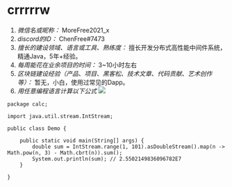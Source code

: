 # crrrrrw

1. *微信名或昵称：* MoreFree2021_x
2. *discord的ID：* ChenFree#7473
3. *擅长的建设领域、语言或工具、熟练度：* 擅长开发分布式高性能中间件系统，精通Java，5年+经验。
4. *每周能花在业余项目的时间：* 3~10小时左右
5. *区块链建设经验（产品、项目、黑客松、技术文章、代码贡献、艺术创作等）：* 暂无，小白，使用过常见的Dapp。
6. *用任意编程语言计算以下公式*
![](https://latex.codecogs.com/svg.image?\sum_{n=1}^{100}\left&space;(n^{3}-\sqrt[3]{n}&space;\right&space;))

```java#
package calc;

import java.util.stream.IntStream;

public class Demo {

    public static void main(String[] args) {
        double sum = IntStream.range(1, 101).asDoubleStream().map(n -> Math.pow(n, 3) - Math.cbrt(n)).sum();
        System.out.println(sum); // 2.5502149836096782E7
    }

}
```

